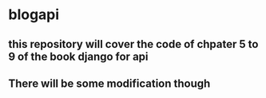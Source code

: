 # blogapi
## this repository will cover the code of chpater 5 to 9 of the book django for api
## There will be some modification though
